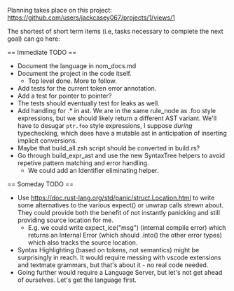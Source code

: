 
Planning takes place on this project: https://github.com/users/jackcasey067/projects/1/views/1

The shortest of short term items (i.e, tasks necessary to complete the next goal) 
can go here:

== Immediate TODO ==

- Document the language in nom_docs.md
- Document the project in the code itself.
  - Top level done. More to follow.
- Add tests for the current token error annotation.
- Add a test for pointer to pointer?
- The tests should eventually test for leaks as well.
- Add handling for .* in ast. We are in the same rule_node as .foo style expressions, but we should likely return a 
  different AST variant. We'll have to desugar `ptr.foo` style expressions, I suppose *during* typechecking, which does
  have a mutable ast in anticipation of inserting implicit conversions.
- Maybe that build_all.zsh script should be converted in build.rs?
- Go through build_expr_ast and use the new SyntaxTree helpers to avoid repetive pattern matching and error handling.
  - We could add an Identifier eliminating helper.


== Someday TODO ==

- Use https://doc.rust-lang.org/std/panic/struct.Location.html to write some alternatives to the various expect() or
  unwrap calls strewn about. They could provide both the benefit of not instantly panicking and still providing source
  location for me.
  - E.g. we could write expect_ice("msg") (internal compile error) which returns an Internal Error (which should .into()
    the other error types) which also tracks the source location.
- Syntax Highlighting (based on tokens, not semantics) might be surprisingly in reach. It would require messing with 
  vscode extensions and textmate grammars, but that's about it - no real code needed.
- Going further would require a Language Server, but let's not get ahead of ourselves. Let's get the language first.